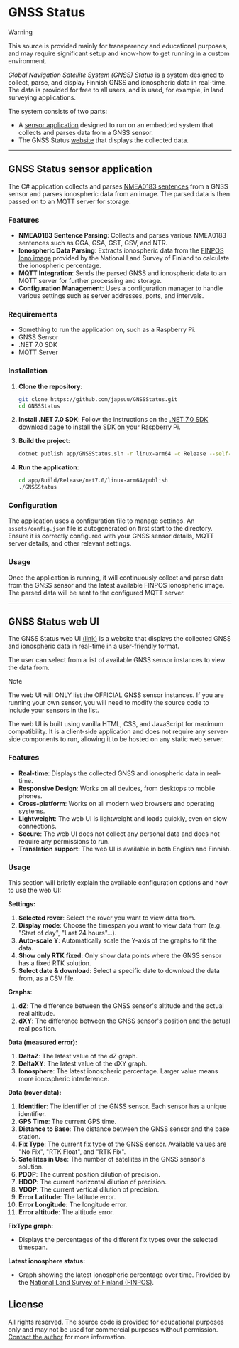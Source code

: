 
# GNSS Status

> [!WARNING]  
> This source is provided mainly for transparency and educational purposes, and may require significant setup and know-how to get running in a custom environment.

_Global Navigation Satellite System (GNSS) Status_ is a system designed to collect, parse, and display Finnish GNSS and ionospheric data in real-time.
The data is provided for free to all users, and is used, for example, in land surveying applications.

The system consists of two parts:
- A [sensor application](#gnss-status-sensor-application) designed to run on an embedded system that collects and parses data from a GNSS sensor.
- The GNSS Status [website](#gnss-status-web-ui) that displays the collected data.

---

## GNSS Status sensor application

The C# application collects and parses [NMEA0183 sentences](https://en.wikipedia.org/wiki/NMEA_0183) from a GNSS sensor and parses ionospheric data from an image.
The parsed data is then passed on to an MQTT server for storage.

### Features

- **NMEA0183 Sentence Parsing**: Collects and parses various NMEA0183 sentences such as GGA, GSA, GST, GSV, and NTR.
- **Ionospheric Data Parsing**: Extracts ionospheric data from the [FINPOS Iono image](https://finpos.nls.fi/iono/) provided by the National Land Survey of Finland to calculate the ionospheric percentage.
- **MQTT Integration**: Sends the parsed GNSS and ionospheric data to an MQTT server for further processing and storage.
- **Configuration Management**: Uses a configuration manager to handle various settings such as server addresses, ports, and intervals.

### Requirements

- Something to run the application on, such as a Raspberry Pi.
- GNSS Sensor
- .NET 7.0 SDK
- MQTT Server

### Installation

1. **Clone the repository**:
    ```sh
    git clone https://github.com/japsuu/GNSSStatus.git
    cd GNSSStatus
    ```

2. **Install .NET 7.0 SDK**:
   Follow the instructions on the [.NET 7.0 SDK download page](https://dotnet.microsoft.com/download/dotnet/7.0) to install the SDK on your Raspberry Pi.

3. **Build the project**:
    ```sh
    dotnet publish app/GNSSStatus.sln -r linux-arm64 -c Release --self-contained false /p:PublishSingleFile=true
    ```

4. **Run the application**:
    ```sh
    cd app/Build/Release/net7.0/linux-arm64/publish
    ./GNSSStatus
    ```

### Configuration

The application uses a configuration file to manage settings.
An `assets/config.json` file is autogenerated on first start to the directory.
Ensure it is correctly configured with your GNSS sensor details, MQTT server details, and other relevant settings.

### Usage

Once the application is running, it will continuously collect and parse data from the GNSS sensor and the latest available FINPOS ionospheric image.
The parsed data will be sent to the configured MQTT server.

---

## GNSS Status web UI

The GNSS Status web UI [(link)](https://japsuu.github.io/GNSSStatus/) is a website that displays the collected GNSS and ionospheric data in real-time in a user-friendly format.

The user can select from a list of available GNSS sensor instances to view the data from.

> [!NOTE]  
> The web UI will ONLY list the OFFICIAL GNSS sensor instances. If you are running your own sensor, you will need to modify the source code to include your sensors in the list.

The web UI is built using vanilla HTML, CSS, and JavaScript for maximum compatibility. It is a client-side application and does not require any server-side components to run, allowing it to be hosted on any static web server.

### Features

- **Real-time**: Displays the collected GNSS and ionospheric data in real-time.
- **Responsive Design**: Works on all devices, from desktops to mobile phones.
- **Cross-platform**: Works on all modern web browsers and operating systems.
- **Lightweight**: The web UI is lightweight and loads quickly, even on slow connections.
- **Secure**: The web UI does not collect any personal data and does not require any permissions to run.
- **Translation support**: The web UI is available in both English and Finnish.

### Usage

This section will briefly explain the available configuration options and how to use the web UI:

**Settings:**
1. **Selected rover**: Select the rover you want to view data from.
2. **Display mode**: Choose the timespan you want to view data from (e.g. "Start of day", "Last 24 hours"...).
3. **Auto-scale Y**: Automatically scale the Y-axis of the graphs to fit the data.
4. **Show only RTK fixed**: Only show data points where the GNSS sensor has a fixed RTK solution.
5. **Select date & download**: Select a specific date to download the data from, as a CSV file.

**Graphs:**
1. **dZ**: The difference between the GNSS sensor's altitude and the actual real altitude.
2. **dXY**: The difference between the GNSS sensor's position and the actual real position.

**Data (measured error):**
1. **DeltaZ**: The latest value of the dZ graph.
2. **DeltaXY**: The latest value of the dXY graph.
3. **Ionosphere**: The latest ionospheric percentage. Larger value means more ionospheric interference.

**Data (rover data):**
1. **Identifier**: The identifier of the GNSS sensor. Each sensor has a unique identifier.
2. **GPS Time**: The current GPS time.
3. **Distance to Base**: The distance between the GNSS sensor and the base station.
4. **Fix Type**: The current fix type of the GNSS sensor. Available values are "No Fix", "RTK Float", and "RTK Fix".
5. **Satellites in Use**: The number of satellites in the GNSS sensor's solution.
6. **PDOP**: The current position dilution of precision.
7. **HDOP**: The current horizontal dilution of precision.
8. **VDOP**: The current vertical dilution of precision.
9. **Error Latitude**: The latitude error.
10. **Error Longitude**: The longitude error.
11. **Error altitude**: The altitude error.

**FixType graph:**
- Displays the percentages of the different fix types over the selected timespan.

**Latest ionosphere status:**
- Graph showing the latest ionospheric percentage over time. Provided by the [National Land Survey of Finland (FINPOS)](https://finpos.nls.fi/iono/).

## License

All rights reserved. The source code is provided for educational purposes only and may not be used for commercial purposes without permission. [Contact the author](mailto:japsu.honkasalo@gmail.com) for more information.